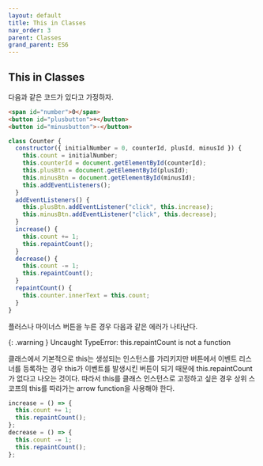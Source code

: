 ```yaml
---
layout: default
title: This in Classes
nav_order: 3
parent: Classes
grand_parent: ES6
---
```


## This in Classes

다음과 같은 코드가 있다고 가정하자.

```html
<span id="number">0</span>
<button id="plusbutton">+</button>
<button id="minusbutton">-</button>
```

```js
class Counter {
  constructor({ initialNumber = 0, counterId, plusId, minusId }) {
    this.count = initialNumber;
    this.counterId = document.getElementById(counterId);
    this.plusBtn = document.getElementById(plusId);
    this.minusBtn = document.getElementById(minusId);
    this.addEventListeners();
  }
  addEventListeners() {
    this.plusBtn.addEventListener("click", this.increase);
    this.minusBtn.addEventListener("click", this.decrease);
  }
  increase() {
    this.count += 1;
    this.repaintCount();
  }
  decrease() {
    this.count -= 1;
    this.repaintCount();
  }
  repaintCount() {
    this.counter.innerText = this.count;
  }
}
```

플러스나 마이너스 버튼을 누른 경우 다음과 같은 에러가 나타난다.

{: .warning }
Uncaught TypeError: this.repaintCount is not a function

클래스에서 기본적으로 this는 생성되는 인스턴스를 가리키지만 버튼에서 이벤트 리스너를 등록하는 경우 this가 이벤트를 발생시킨 버튼이 되기 때문에 this.repaintCount가 없다고 나오는 것이다. 따라서 this를 클래스 인스턴스로 고정하고 싶은 경우 상위 스코프의 this를 따라가는 arrow function을 사용해야 한다.

```js
increase = () => {
  this.count += 1;
  this.repaintCount();
};
decrease = () => {
  this.count -= 1;
  this.repaintCount();
};
```
